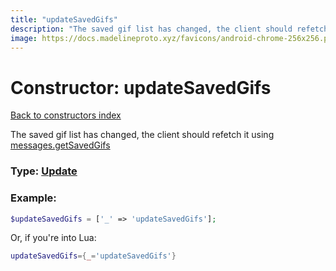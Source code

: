 ```yaml
---
title: "updateSavedGifs"
description: "The saved gif list has changed, the client should refetch it using messages.getSavedGifs"
image: https://docs.madelineproto.xyz/favicons/android-chrome-256x256.png
---
```

# Constructor: updateSavedGifs  
[Back to constructors index](index.md)



The saved gif list has changed, the client should refetch it using [messages.getSavedGifs](https://core.telegram.org/method/messages.getSavedGifs)




### Type: [Update](../types/Update.md)


### Example:

```php
$updateSavedGifs = ['_' => 'updateSavedGifs'];
```  


Or, if you're into Lua:

```lua
updateSavedGifs={_='updateSavedGifs'}

```


